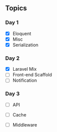 ## Topics


### Day 1

- [x] Eloquent
- [x] Misc
- [x] Serialization

### Day 2

- [x] Laravel Mix
- [ ] Front-end Scaffold
- [ ] Notification

### Day 3

- [ ] API
- [ ] Cache
- [ ] Middleware


